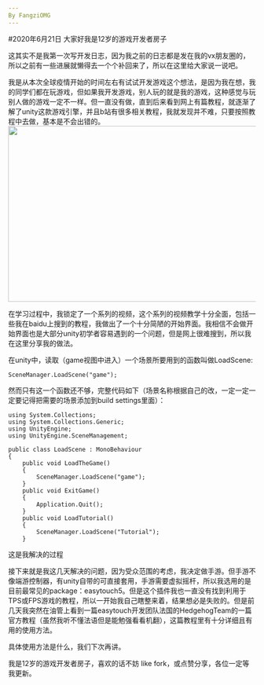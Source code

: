 ```yaml
---
By FangziOMG
---
```

#2020年6月21日
大家好我是12岁的游戏开发者房子

这其实不是我第一次写开发日志，因为我之前的日志都是发在我的vx朋友圈的，所以之前有一些进展就懒得去一个个补回来了，所以在这里给大家说一说吧。
   
我是从本次全球疫情开始的时间左右有试试开发游戏这个想法，是因为我在想，我的同学们都在玩游戏，但如果我开发游戏，别人玩的就是我的游戏，这种感觉与玩别人做的游戏一定不一样。但一直没有做，直到后来看到网上有篇教程，就逐渐了解了unity这款游戏引擎，并且b站有很多相关教程，我就发现并不难，只要按照教程中去做，基本是不会出错的。  
<img class="currentImg" id="currentImg" onload="alog &amp;&amp; alog('speed.set', 'c_firstPageComplete', +new Date); alog.fire &amp;&amp; alog.fire('mark');" src="https://timgsa.baidu.com/timg?image&amp;quality=80&amp;size=b9999_10000&amp;sec=1592878917671&amp;di=91e263d89d46959a793aa5bb0052cfc9&amp;imgtype=0&amp;src=http%3A%2F%2Fs2.dgtle.com%2Fforum%2F201310%2F14%2F152918rvdbvu8dk4ttu4fz.jpg" width="400" height="238.6666667" style="top: 259px; left: 157px; width: 600px; height: 358px; cursor: pointer;" log-rightclick="p=5.102">

在学习过程中，我锁定了一个系列的视频，这个系列的视频教学十分全面，包括一些我在baidu上搜到的教程，我做出了一个十分简陋的开始界面。我相信不会做开始界面也是大部分unity初学者容易遇到的一个问题，但是网上很难搜到，所以我在这里分享我的做法。

在unity中，读取（game视图中进入）一个场景所要用到的函数叫做LoadScene:
```text
SceneManager.LoadScene("game");
```
然而只有这一个函数还不够，完整代码如下（场景名称根据自己的改，一定一定一定要记得把需要的场景添加到build settings里面）：
```text
using System.Collections;
using System.Collections.Generic;
using UnityEngine;
using UnityEngine.SceneManagement;

public class LoadScene : MonoBehaviour
{
    public void LoadTheGame()
    {
        SceneManager.LoadScene("game");
    }
    public void ExitGame()
    {
        Application.Quit();
    }
    public void LoadTutorial()
    {
        SceneManager.LoadScene("Tutorial");
    }
```
这是我解决的过程

接下来就是我这几天解决的问题，因为受众范围的考虑，我决定做手游。但手游不像端游控制器，有unity自带的可直接套用，手游需要虚拟摇杆，所以我选用的是目前最常见的package：easytouch5。但是这个插件我也一直没有找到利用于TPS或FPS游戏的教程，所以一开始我自己瞎整来着，结果想必是失败的。但是前几天我突然在油管上看到一篇easytouch开发团队法国的HedgehogTeam的一篇官方教程（虽然我听不懂法语但是能勉强看看机翻），这篇教程里有十分详细且有用的使用方法。

具体使用方法是什么，我们下次再讲。

我是12岁的游戏开发者房子，喜欢的话不妨 like fork，或点赞分享，各位一定等我更新。